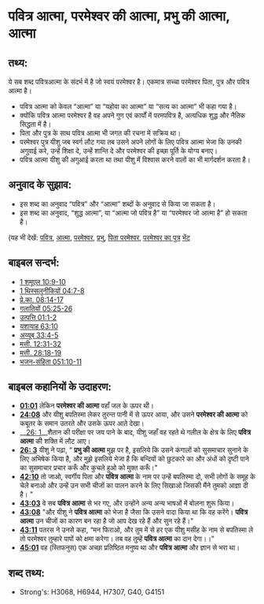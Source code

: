 # पवित्र आत्मा, परमेश्वर की आत्मा, प्रभु की आत्मा, आत्मा #

## तथ्य: ##

ये सब शब्द पवित्रआत्मा के संदर्भ में है जो स्वयं परमेश्वर है। एकमात्र सच्चा परमेश्वर पिता, पुत्र और पवित्र आत्मा है।

* पवित्र आत्मा को केवल “आत्मा” या “यहोवा का आत्मा” या “सत्य का आत्मा” भी कहा गया है।
* क्योंकि पवित्र आत्मा परमेश्वर है वह अपने गुण एवं कार्यों में परमपवित्र है, अत्यधिक शुद्ध और नैतिक सिद्धता में है।
* पिता और पुत्र के साथ पवित्र आत्मा भी जगत की रचना में सक्रिय था।
* परमेश्वर पुत्र यीशु जब स्वर्ग लौट गया तब उसने अपने लोगों के लिए पवित्र आत्मा भेजा कि उनकी अगुवाई करे, उन्हें शिक्षा दे, उन्हें शान्ति दे और परमेश्वर की इच्छा पूर्ति के योग्य बनाए।
* पवित्र आत्मा यीशु की अगुआई करता था तथा यीशु में विश्वास करने वालों का भी मार्गदर्शन करता है।

## अनुवाद के सुझाव: ##

* इस शब्द का अनुवाद “पवित्र” और “आत्मा” शब्दों के अनुवाद से किया जा सकता है।
* इस शब्द का अनुवाद, “शुद्ध आत्मा”, या “आत्मा जो पवित्र है” या “परमेश्वर जो आत्मा है” हो सकता है।

(यह भी देखें: [पवित्र](../kt/holy.md), [आत्मा](../kt/spirit.md), [परमेश्वर](../kt/god.md), [प्रभु](../kt/lordgod.md), [पिता परमेश्वर](../kt/godthefather.md), [परमेश्वर का पुत्र](../kt/sonofgod.md) [भेंट ](../kt/gift.md) 

## बाइबल सन्दर्भ: ##

* [1 शमूएल 10:9-10](rc://hi/tn/help/1sa/10/09)
* [1 थिस्सलुनीकियों 04:7-8](rc://hi/tn/help/1th/04/07)
* [प्रे.का. 08:14-17](rc://hi/tn/help/act/08/14)
* [गलातियों 05:25-26](rc://hi/tn/help/gal/05/25)
* [उत्पत्ति 01:1-2](rc://hi/tn/help/gen/01/01)
* [यशायाह 63:10](rc://hi/tn/help/isa/63/10)
* [अय्यूब 33:4-5](rc://hi/tn/help/job/33/04)
* [मत्ती. 12:31-32](rc://hi/tn/help/mat/12/31)
* [मत्ती. 28:18-19](rc://hi/tn/help/mat/28/18)
* [भजन-संहिता 051:10-11](rc://hi/tn/help/psa/051/010)

## बाइबल कहानियों के उदाहरण: ##

* __[01:01](rc://hi/tn/help/obs/01/01)__ लेकिन __परमेश्वर की आत्मा__ वहाँ जल के ऊपर थी।
* __[24:08](rc://hi/tn/help/obs/24/08)__ और यीशु बपतिस्मा लेकर तुरन्त पानी में से ऊपर आया, और उसने __परमेश्वर की आत्मा__ को कबूतर के समान उतरते और उसके ऊपर आते देखा।
* __[26: 1](rc://hi/tn/help/obs/26/01)__शैतान की परीक्षा पर जय पाने के बाद, यीशु जहाँ वह रहते थे गलील के क्षेत्र के लिए __पवित्र आत्मा__ की शक्ति में लौट आए।
* __[26: 3](rc://hi/tn/help/obs/26/03)__ यीशु ने पढ़ा, “ __प्रभु की आत्मा__ मुझ पर है, इसलिये कि उसने कंगालों को सुसमाचार सुनाने के लिए अभिषेक किया है, और मुझे इसलिये भेजा है कि बन्दियों को छुटकारे का और अंधों को दृष्टी पाने का सुसमाचार प्रचार करूँ और कुचले हुओ को मुक्त करूँ।"
* __[42:10](rc://hi/tn/help/obs/42/10)__ तो जाओ, स्वर्गीय पिता और __पवित्र आत्मा__ के नाम पर उन्हें बपतिस्मा दो, सभी लोगों के समूह के चेले बनाओ और उन्हें उन सभी चीजों का पालन करने के लिए सिखाओ जिसकी मैंने तुमको आज्ञा दी है। "
* __[43:03](rc://hi/tn/help/obs/43/03)__ वे सब __पवित्र आत्मा__ से भर गए, और उन्होंने अन्य अन्य भाषओं में बोलना शुरू किया।
* __[43:08](rc://hi/tn/help/obs/43/08)__ "और यीशु ने __पवित्र आत्मा__ को भेजा है जैसा कि उसने वादा किया था कि वह करेंगे। __पवित्र आत्मा__ उन चीजों का कारण बन रहा है जो आप देख रहे हैं और सुन रहे हैं।"
* __[43:11](rc://hi/tn/help/obs/43/11)__ पतरस ने उनसे कहा, “मन फिराओ, और तुम में से हर एक यीशु मसीह के नाम से बपतिस्मा ले तो परमेश्वर तुम्हारे पापों को क्षमा करेगा। तब वह तुम्हें __पवित्र आत्मा__ का दान देगा।।"
* __[45:01](rc://hi/tn/help/obs/45/01)__ वह (स्तिफनुस) एक अच्छा प्रतिष्ठित मनुष्य था और __पवित्र आत्मा__ और ज्ञान से भरा था।

## शब्द तथ्य: ##

* Strong's: H3068, H6944, H7307, G40, G4151
